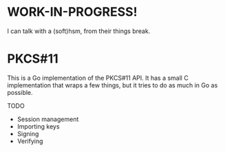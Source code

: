 # WORK-IN-PROGRESS!

I can talk with a (soft)hsm, from their things break.


# PKCS#11

This is a Go implementation of the PKCS#11 API. It has a small C implementation
that wraps a few things, but it tries to do as much in Go as possible.

TODO

* Session management
* Importing keys
* Signing
* Verifying



